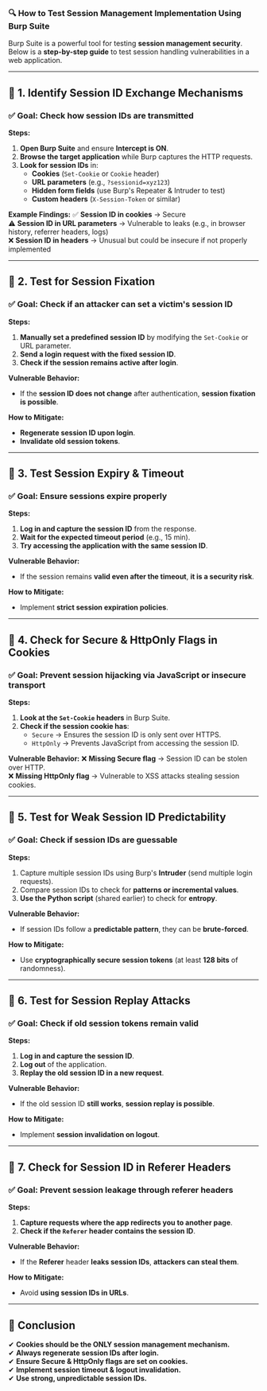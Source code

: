 ### **🔍 How to Test Session Management Implementation Using Burp Suite**
Burp Suite is a powerful tool for testing **session management security**. Below is a **step-by-step guide** to test session handling vulnerabilities in a web application.

---

## **📌 1. Identify Session ID Exchange Mechanisms**
### **✅ Goal: Check how session IDs are transmitted**
**Steps:**
1. **Open Burp Suite** and ensure **Intercept is ON**.
2. **Browse the target application** while Burp captures the HTTP requests.
3. **Look for session IDs** in:
   - **Cookies** (`Set-Cookie` or `Cookie` header)
   - **URL parameters** (e.g., `?sessionid=xyz123`)
   - **Hidden form fields** (use Burp's Repeater & Intruder to test)
   - **Custom headers** (`X-Session-Token` or similar)

**Example Findings:**
✅ **Session ID in cookies** → Secure  
⚠️ **Session ID in URL parameters** → Vulnerable to leaks (e.g., in browser history, referrer headers, logs)  
❌ **Session ID in headers** → Unusual but could be insecure if not properly implemented  

---

## **📌 2. Test for Session Fixation**
### **✅ Goal: Check if an attacker can set a victim's session ID**
**Steps:**
1. **Manually set a predefined session ID** by modifying the `Set-Cookie` or URL parameter.
2. **Send a login request with the fixed session ID**.
3. **Check if the session remains active after login**.

**Vulnerable Behavior:**
- If the **session ID does not change** after authentication, **session fixation is possible**.

**How to Mitigate:**
- **Regenerate session ID upon login**.
- **Invalidate old session tokens**.

---

## **📌 3. Test Session Expiry & Timeout**
### **✅ Goal: Ensure sessions expire properly**
**Steps:**
1. **Log in and capture the session ID** from the response.
2. **Wait for the expected timeout period** (e.g., 15 min).
3. **Try accessing the application with the same session ID**.

**Vulnerable Behavior:**
- If the session remains **valid even after the timeout**, **it is a security risk**.

**How to Mitigate:**
- Implement **strict session expiration policies**.

---

## **📌 4. Check for Secure & HttpOnly Flags in Cookies**
### **✅ Goal: Prevent session hijacking via JavaScript or insecure transport**
**Steps:**
1. **Look at the `Set-Cookie` headers** in Burp Suite.
2. **Check if the session cookie has**:
   - `Secure` → Ensures the session ID is only sent over HTTPS.
   - `HttpOnly` → Prevents JavaScript from accessing the session ID.

**Vulnerable Behavior:**
❌ **Missing Secure flag** → Session ID can be stolen over HTTP.  
❌ **Missing HttpOnly flag** → Vulnerable to XSS attacks stealing session cookies.  

---

## **📌 5. Test for Weak Session ID Predictability**
### **✅ Goal: Check if session IDs are guessable**
**Steps:**
1. Capture multiple session IDs using Burp's **Intruder** (send multiple login requests).
2. Compare session IDs to check for **patterns or incremental values**.
3. **Use the Python script** (shared earlier) to check for **entropy**.

**Vulnerable Behavior:**
- If session IDs follow a **predictable pattern**, they can be **brute-forced**.

**How to Mitigate:**
- Use **cryptographically secure session tokens** (at least **128 bits** of randomness).

---

## **📌 6. Test for Session Replay Attacks**
### **✅ Goal: Check if old session tokens remain valid**
**Steps:**
1. **Log in and capture the session ID**.
2. **Log out** of the application.
3. **Replay the old session ID in a new request**.

**Vulnerable Behavior:**
- If the old session ID **still works**, **session replay is possible**.

**How to Mitigate:**
- Implement **session invalidation on logout**.

---

## **📌 7. Check for Session ID in Referer Headers**
### **✅ Goal: Prevent session leakage through referer headers**
**Steps:**
1. **Capture requests where the app redirects you to another page**.
2. **Check if the `Referer` header contains the session ID**.

**Vulnerable Behavior:**
- If the **Referer** header **leaks session IDs**, **attackers can steal them**.

**How to Mitigate:**
- Avoid **using session IDs in URLs**.

---

## **🎯 Conclusion**
✔ **Cookies should be the ONLY session management mechanism.**  
✔ **Always regenerate session IDs after login.**  
✔ **Ensure Secure & HttpOnly flags are set on cookies.**  
✔ **Implement session timeout & logout invalidation.**  
✔ **Use strong, unpredictable session IDs.**  
